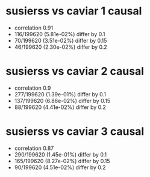 # susierss vs caviar  1 causal

- correlation 0.91
- 116/199620 (5.81e-02%) differ by 0.1
- 70/199620 (3.51e-02%) differ by 0.15
- 46/199620 (2.30e-02%) differ by 0.2


# susierss vs caviar  2 causal

- correlation 0.9
- 277/199620 (1.39e-01%) differ by 0.1
- 137/199620 (6.86e-02%) differ by 0.15
- 88/199620 (4.41e-02%) differ by 0.2


# susierss vs caviar  3 causal

- correlation 0.87
- 290/199620 (1.45e-01%) differ by 0.1
- 165/199620 (8.27e-02%) differ by 0.15
- 90/199620 (4.51e-02%) differ by 0.2


